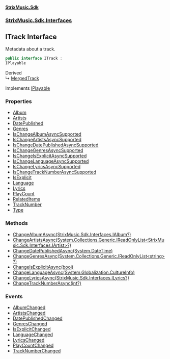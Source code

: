 #### [StrixMusic.Sdk](./index.md 'index')
### [StrixMusic.Sdk.Interfaces](./StrixMusic-Sdk-Interfaces.md 'StrixMusic.Sdk.Interfaces')
## ITrack Interface
Metadata about a track.  
```csharp
public interface ITrack :
IPlayable
```
Derived  
&#8627; [MergedTrack](./StrixMusic-Sdk-MergedWrappers-MergedTrack.md 'StrixMusic.Sdk.MergedWrappers.MergedTrack')  

Implements [IPlayable](./StrixMusic-Sdk-Interfaces-IPlayable.md 'StrixMusic.Sdk.Interfaces.IPlayable')  
### Properties
- [Album](./StrixMusic-Sdk-Interfaces-ITrack-Album.md 'StrixMusic.Sdk.Interfaces.ITrack.Album')
- [Artists](./StrixMusic-Sdk-Interfaces-ITrack-Artists.md 'StrixMusic.Sdk.Interfaces.ITrack.Artists')
- [DatePublished](./StrixMusic-Sdk-Interfaces-ITrack-DatePublished.md 'StrixMusic.Sdk.Interfaces.ITrack.DatePublished')
- [Genres](./StrixMusic-Sdk-Interfaces-ITrack-Genres.md 'StrixMusic.Sdk.Interfaces.ITrack.Genres')
- [IsChangeAlbumAsyncSupported](./StrixMusic-Sdk-Interfaces-ITrack-IsChangeAlbumAsyncSupported.md 'StrixMusic.Sdk.Interfaces.ITrack.IsChangeAlbumAsyncSupported')
- [IsChangeArtistsAsyncSupported](./StrixMusic-Sdk-Interfaces-ITrack-IsChangeArtistsAsyncSupported.md 'StrixMusic.Sdk.Interfaces.ITrack.IsChangeArtistsAsyncSupported')
- [IsChangeDatePublishedAsyncSupported](./StrixMusic-Sdk-Interfaces-ITrack-IsChangeDatePublishedAsyncSupported.md 'StrixMusic.Sdk.Interfaces.ITrack.IsChangeDatePublishedAsyncSupported')
- [IsChangeGenresAsyncSupported](./StrixMusic-Sdk-Interfaces-ITrack-IsChangeGenresAsyncSupported.md 'StrixMusic.Sdk.Interfaces.ITrack.IsChangeGenresAsyncSupported')
- [IsChangeIsExplicitAsyncSupported](./StrixMusic-Sdk-Interfaces-ITrack-IsChangeIsExplicitAsyncSupported.md 'StrixMusic.Sdk.Interfaces.ITrack.IsChangeIsExplicitAsyncSupported')
- [IsChangeLanguageAsyncSupported](./StrixMusic-Sdk-Interfaces-ITrack-IsChangeLanguageAsyncSupported.md 'StrixMusic.Sdk.Interfaces.ITrack.IsChangeLanguageAsyncSupported')
- [IsChangeLyricsAsyncSupported](./StrixMusic-Sdk-Interfaces-ITrack-IsChangeLyricsAsyncSupported.md 'StrixMusic.Sdk.Interfaces.ITrack.IsChangeLyricsAsyncSupported')
- [IsChangeTrackNumberAsyncSupported](./StrixMusic-Sdk-Interfaces-ITrack-IsChangeTrackNumberAsyncSupported.md 'StrixMusic.Sdk.Interfaces.ITrack.IsChangeTrackNumberAsyncSupported')
- [IsExplicit](./StrixMusic-Sdk-Interfaces-ITrack-IsExplicit.md 'StrixMusic.Sdk.Interfaces.ITrack.IsExplicit')
- [Language](./StrixMusic-Sdk-Interfaces-ITrack-Language.md 'StrixMusic.Sdk.Interfaces.ITrack.Language')
- [Lyrics](./StrixMusic-Sdk-Interfaces-ITrack-Lyrics.md 'StrixMusic.Sdk.Interfaces.ITrack.Lyrics')
- [PlayCount](./StrixMusic-Sdk-Interfaces-ITrack-PlayCount.md 'StrixMusic.Sdk.Interfaces.ITrack.PlayCount')
- [RelatedItems](./StrixMusic-Sdk-Interfaces-ITrack-RelatedItems.md 'StrixMusic.Sdk.Interfaces.ITrack.RelatedItems')
- [TrackNumber](./StrixMusic-Sdk-Interfaces-ITrack-TrackNumber.md 'StrixMusic.Sdk.Interfaces.ITrack.TrackNumber')
- [Type](./StrixMusic-Sdk-Interfaces-ITrack-Type.md 'StrixMusic.Sdk.Interfaces.ITrack.Type')
### Methods
- [ChangeAlbumAsync(StrixMusic.Sdk.Interfaces.IAlbum?)](./StrixMusic-Sdk-Interfaces-ITrack-ChangeAlbumAsync(StrixMusic-Sdk-Interfaces-IAlbum-).md 'StrixMusic.Sdk.Interfaces.ITrack.ChangeAlbumAsync(StrixMusic.Sdk.Interfaces.IAlbum?)')
- [ChangeArtistsAsync(System.Collections.Generic.IReadOnlyList&lt;StrixMusic.Sdk.Interfaces.IArtist&gt;?)](./StrixMusic-Sdk-Interfaces-ITrack-ChangeArtistsAsync(System-Collections-Generic-IReadOnlyList-StrixMusic-Sdk-Interfaces-IArtist--).md 'StrixMusic.Sdk.Interfaces.ITrack.ChangeArtistsAsync(System.Collections.Generic.IReadOnlyList&lt;StrixMusic.Sdk.Interfaces.IArtist&gt;?)')
- [ChangeDatePublishedAsync(System.DateTime)](./StrixMusic-Sdk-Interfaces-ITrack-ChangeDatePublishedAsync(System-DateTime).md 'StrixMusic.Sdk.Interfaces.ITrack.ChangeDatePublishedAsync(System.DateTime)')
- [ChangeGenresAsync(System.Collections.Generic.IReadOnlyList&lt;string&gt;?)](./StrixMusic-Sdk-Interfaces-ITrack-ChangeGenresAsync(System-Collections-Generic-IReadOnlyList-string--).md 'StrixMusic.Sdk.Interfaces.ITrack.ChangeGenresAsync(System.Collections.Generic.IReadOnlyList&lt;string&gt;?)')
- [ChangeIsExplicitAsync(bool)](./StrixMusic-Sdk-Interfaces-ITrack-ChangeIsExplicitAsync(bool).md 'StrixMusic.Sdk.Interfaces.ITrack.ChangeIsExplicitAsync(bool)')
- [ChangeLanguageAsync(System.Globalization.CultureInfo)](./StrixMusic-Sdk-Interfaces-ITrack-ChangeLanguageAsync(System-Globalization-CultureInfo).md 'StrixMusic.Sdk.Interfaces.ITrack.ChangeLanguageAsync(System.Globalization.CultureInfo)')
- [ChangeLyricsAsync(StrixMusic.Sdk.Interfaces.ILyrics?)](./StrixMusic-Sdk-Interfaces-ITrack-ChangeLyricsAsync(StrixMusic-Sdk-Interfaces-ILyrics-).md 'StrixMusic.Sdk.Interfaces.ITrack.ChangeLyricsAsync(StrixMusic.Sdk.Interfaces.ILyrics?)')
- [ChangeTrackNumberAsync(int?)](./StrixMusic-Sdk-Interfaces-ITrack-ChangeTrackNumberAsync(int-).md 'StrixMusic.Sdk.Interfaces.ITrack.ChangeTrackNumberAsync(int?)')
### Events
- [AlbumChanged](./StrixMusic-Sdk-Interfaces-ITrack-AlbumChanged.md 'StrixMusic.Sdk.Interfaces.ITrack.AlbumChanged')
- [ArtistsChanged](./StrixMusic-Sdk-Interfaces-ITrack-ArtistsChanged.md 'StrixMusic.Sdk.Interfaces.ITrack.ArtistsChanged')
- [DatePublishedChanged](./StrixMusic-Sdk-Interfaces-ITrack-DatePublishedChanged.md 'StrixMusic.Sdk.Interfaces.ITrack.DatePublishedChanged')
- [GenresChanged](./StrixMusic-Sdk-Interfaces-ITrack-GenresChanged.md 'StrixMusic.Sdk.Interfaces.ITrack.GenresChanged')
- [IsExplicitChanged](./StrixMusic-Sdk-Interfaces-ITrack-IsExplicitChanged.md 'StrixMusic.Sdk.Interfaces.ITrack.IsExplicitChanged')
- [LanguageChanged](./StrixMusic-Sdk-Interfaces-ITrack-LanguageChanged.md 'StrixMusic.Sdk.Interfaces.ITrack.LanguageChanged')
- [LyricsChanged](./StrixMusic-Sdk-Interfaces-ITrack-LyricsChanged.md 'StrixMusic.Sdk.Interfaces.ITrack.LyricsChanged')
- [PlayCountChanged](./StrixMusic-Sdk-Interfaces-ITrack-PlayCountChanged.md 'StrixMusic.Sdk.Interfaces.ITrack.PlayCountChanged')
- [TrackNumberChanged](./StrixMusic-Sdk-Interfaces-ITrack-TrackNumberChanged.md 'StrixMusic.Sdk.Interfaces.ITrack.TrackNumberChanged')
